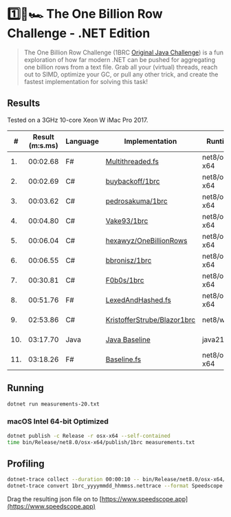 # 1️⃣🐝🏎️ The One Billion Row Challenge - .NET Edition

> The One Billion Row Challenge (1BRC [Original Java Challenge](https://github.com/gunnarmorling/1brc)) is a fun exploration of how far modern .NET can be pushed for aggregating one billion rows from a text file.
> Grab all your (virtual) threads, reach out to SIMD, optimize your GC, or pull any other trick, and create the fastest implementation for solving this task!

## Results

Tested on a 3GHz 10-core Xeon W iMac Pro 2017.

| #  | Result (m:s.ms) | Language | Implementation                                                                                                            | Runtime      | Submitter     |
|----|-----------------|----------|---------------------------------------------------------------------------------------------------------------------------|--------------|---------------|
| 1. | 00:02.68        | F#       | [Multithreaded.fs](https://github.com/praeclarum/1brc/blob/main/Multithreaded.fs)                                         | net8/osx-x64 | [Frank Krueger](https://github.com/praeclarum)|
| 2. | 00:02.69        | C#       | [buybackoff/1brc](https://github.com/buybackoff/1brc)                                                                     | net8/osx-x64 | [Victor Baybekov](https://github.com/buybackoff)|
| 3. | 00:03.62        | C#       | [pedrosakuma/1brc](https://github.com/pedrosakuma/1brc)                                                                   | net8/osx-x64 | [Pedro Travi](https://github.com/pedrosakuma)|
| 4. | 00:04.80        | C#       | [Vake93/1brc](https://github.com/Vake93/1brc)                                                                   | net8/osx-x64 | [Vishvaka Ranasinghe](https://github.com/Vake93)|
| 5. | 00:06.04        | C#       | [hexawyz/OneBillionRows](https://github.com/hexawyz/OneBillionRows)                                                       | net8/osx-x64 | [Fabien Barbier](https://github.com/hexawyz)|
| 6. | 00:06.55        | C#       | [bbronisz/1brc](https://github.com/bbronisz/1brc)                                                       | net8/osx-x64 | [Beniamin](https://github.com/bbronisz)|
| 7. | 00:30.81        | C#       | [F0b0s/1brc](https://github.com/F0b0s/1brc)                                                                               | net8/osx-x64 | [Sergey Popov](https://github.com/F0b0s)|
| 8. | 00:51.76        | F#       | [LexedAndHashed.fs](https://github.com/praeclarum/1brc/blob/main/LexedAndHashed.fs)                                       | net8/osx-x64 | [Frank Krueger](https://github.com/praeclarum)|
| 9. | 02:53.86        | C#       | [KristofferStrube/Blazor1brc](https://github.com/KristofferStrube/Blazor1brc)                                             | net8/wasm    | [Kristoffer Strube](https://github.com/KristofferStrube)|
| 10.| 03:17.70        | Java     | [Java Baseline](https://github.com/gunnarmorling/onebrc/blob/main/src/main/java/dev/morling/onebrc/CalculateAverage.java) | java21       | [Gunnar Morling](https://github.com/gunnarmorling)|
| 11.| 03:18.26        | F#       | [Baseline.fs](https://github.com/praeclarum/1brc/blob/main/Baseline.fs)                                                   | net8/osx-x64 | [Frank Krueger](https://github.com/praeclarum)|

## Running

```bash
dotnet run measurements-20.txt
```

### macOS Intel 64-bit Optimized

```bash
dotnet publish -c Release -r osx-x64 --self-contained
time bin/Release/net8.0/osx-x64/publish/1brc measurements.txt
```

## Profiling

```bash
dotnet-trace collect --duration 00:00:10 -- bin/Release/net8.0/osx-x64/publish/1brc measurements.txt
dotnet-trace convert 1brc_yyyymmdd_hhmmss.nettrace --format Speedscope
```

Drag the resulting json file on to [https://www.speedscope.app](https://www.speedscope.app)
